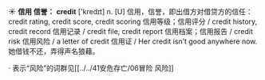 ☀ <span class="category">**信用 信誉：**</span>
<span class="vocabulary">**credit**</span> ['kredɪt] 
<span class="definition">n. [U] 信用，信誉，即出借方对借贷方的信任：</span>credit rating, credit score, credit scoring 信用等级；信用评分 / credit history, credit record 信用记录 / credit file, credit report 信用档案；信用报告 / credit risk 信用风险 / a letter of credit 信用证 / Her credit isn’t good anywhere now. 她借钱不还，弄得声名狼藉。

· 表示“风险”的词群见[[../../41安危存亡/06冒险 风险]]
